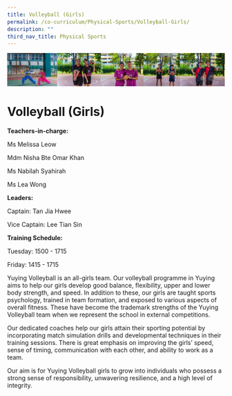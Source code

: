 ```yaml
---
title: Volleyball (Girls)
permalink: /co-curriculum/Physical-Sports/Volleyball-Girls/
description: ""
third_nav_title: Physical Sports
---
```

![cca-sport](/images/CCA/Collage-sport.jpg)

Volleyball (Girls)
==================

<b> Teachers-in-charge: </b>

Ms Melissa Leow

Mdm Nisha Bte Omar Khan

Ms Nabilah Syahirah

Ms Lea Wong

  

<b> Leaders: </b>

Captain: Tan Jia Hwee

Vice Captain: Lee Tian Sin

  

<b> Training Schedule: </b>

Tuesday: 1500 - 1715

Friday: 1415 - 1715

  

Yuying Volleyball is an all-girls team. Our volleyball programme in Yuying aims to help our girls develop good balance, flexibility, upper and lower body strength, and speed. In addition to these, our girls are taught sports psychology, trained in team formation, and exposed to various aspects of overall fitness. These have become the trademark strengths of the Yuying Volleyball team when we represent the school in external competitions.

  

Our dedicated coaches help our girls attain their sporting potential by incorporating match simulation drills and developmental techniques in their training sessions. There is great emphasis on improving the girls’ speed, sense of timing, communication with each other, and ability to work as a team.

  

Our aim is for Yuying Volleyball girls to grow into individuals who possess a strong sense of responsibility, unwavering resilience, and a high level of integrity.